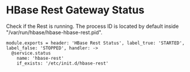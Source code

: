 
# HBase Rest Gateway Status

Check if the Rest is running. The process ID is located by default inside
"/var/run/hbase/hbase-hbase-rest.pid".

    module.exports = header: 'HBase Rest Status', label_true: 'STARTED', label_false: 'STOPPED', handler: ->
      @service.status
        name: 'hbase-rest'
        if_exists: '/etc/init.d/hbase-rest'
